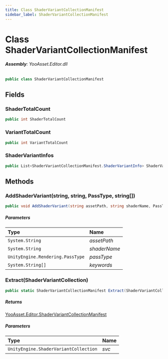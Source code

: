 ```yaml
---
title: Class ShaderVariantCollectionManifest
sidebar_label: ShaderVariantCollectionManifest
---
```

# Class ShaderVariantCollectionManifest


###### **Assembly**: YooAsset.Editor.dll

```csharp title="Declaration"
public class ShaderVariantCollectionManifest
```
## Fields
### ShaderTotalCount


```csharp title="Declaration"
public int ShaderTotalCount
```
### VariantTotalCount


```csharp title="Declaration"
public int VariantTotalCount
```
### ShaderVariantInfos


```csharp title="Declaration"
public List<ShaderVariantCollectionManifest.ShaderVariantInfo> ShaderVariantInfos
```
## Methods
### AddShaderVariant(string, string, PassType, string[])


```csharp title="Declaration"
public void AddShaderVariant(string assetPath, string shaderName, PassType passType, string[] keywords)
```

##### Parameters

| Type | Name |
|:--- |:--- |
| `System.String` | *assetPath* |
| `System.String` | *shaderName* |
| `UnityEngine.Rendering.PassType` | *passType* |
| `System.String[]` | *keywords* |

### Extract(ShaderVariantCollection)


```csharp title="Declaration"
public static ShaderVariantCollectionManifest Extract(ShaderVariantCollection svc)
```

##### Returns

[YooAsset.Editor.ShaderVariantCollectionManifest](../YooAsset.Editor/ShaderVariantCollectionManifest.md)

##### Parameters

| Type | Name |
|:--- |:--- |
| `UnityEngine.ShaderVariantCollection` | *svc* |

